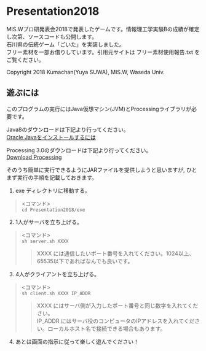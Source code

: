 # Presentation2018
MIS.Wプロ研発表会2018で発表したゲームです。情報理工学実験Bの成績が確定し次第、ソースコードも公開します。  
石川県の伝統ゲーム「ごいた」を実装しました。  
フリー素材を一部お借りしています。引用元サイトは フリー素材使用報告.txt をご覧ください。

Copyright 2018 Kumachan(Yuya SUWA), MIS.W, Waseda Univ.


## 遊ぶには
このプログラムの実行にはJava仮想マシン(JVM)とProcessingライブラリが必要です。

Java8のダウンロードは下記より行ってください。  
[Oracle Javaをインストールするには](https://www.java.com/ja/download/help/download_options.xml)

Processing 3.0のダウンロードは下記より行ってください。  
[Download Processing](https://processing.org/download/)

そのうち簡単に実行できるようにJARファイルを提供しようと思いますが, ひとまず実行の手順を記載しておきます。
1. exe ディレクトリに移動する。
> <コマンド>  
> `cd Presentation2018/exe`

2. 1人がサーバを立ち上げる。
> <コマンド>  
> `sh server.sh XXXX`  
>> XXXX には通信したいポート番号を入れてください。1024以上、65535以下であればなんでも良いです。
3. 4人がクライアントを立ち上げる。
> <コマンド>  
> `sh client.sh XXXX IP_ADDR`  
>> XXXX にはサーバ側が入力したポート番号と同じ数字を入れてください。  
>> IP_ADDR にはサーバ役のコンピュータのIPアドレスを入れてください。ローカルホスト名で接続できる場合もあります。  
4. あとは画面の指示に従って楽しく遊んでください！